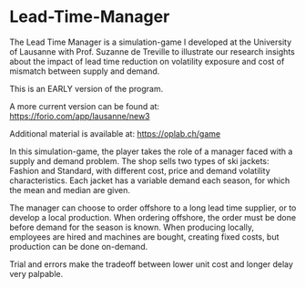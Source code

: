 # Lead-Time-Manager
The Lead Time Manager is a simulation-game I developed at the University of Lausanne with Prof. Suzanne de Treville to illustrate our research insights about the impact of lead time reduction on volatility exposure and cost of mismatch between supply and demand.

This is an EARLY version of the program. 

A more current version can be found at: https://forio.com/app/lausanne/new3

Additional material is available at: https://oplab.ch/game

In this simulation-game, the player takes the role of a manager faced with a supply and demand problem. The shop sells two types of ski jackets: Fashion and Standard, with different cost, price and demand volatility characteristics. Each jacket has a variable demand each season, for which the mean and median are given.

The manager can choose to order offshore to a long lead time supplier, or to develop a local production. When ordering offshore, the order must be done before demand for the season is known. When producing locally, employees are hired and machines are bought, creating fixed costs, but production can be done on-demand.

Trial and errors make the tradeoff between lower unit cost and longer delay very palpable.
